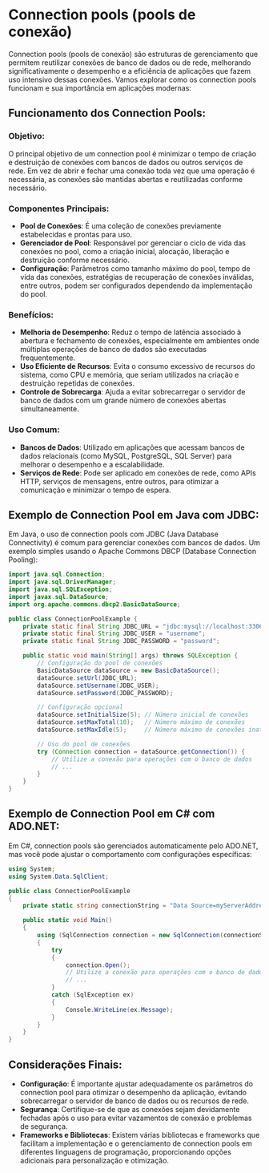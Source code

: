 # Connection pools (pools de conexão)

Connection pools (pools de conexão) são estruturas de gerenciamento que permitem reutilizar conexões de banco de dados ou de rede, melhorando significativamente o desempenho e a eficiência de aplicações que fazem uso intensivo dessas conexões. Vamos explorar como os connection pools funcionam e sua importância em aplicações modernas:

## Funcionamento dos Connection Pools:

### Objetivo:

O principal objetivo de um connection pool é minimizar o tempo de criação e destruição de conexões com bancos de dados ou outros serviços de rede. Em vez de abrir e fechar uma conexão toda vez que uma operação é necessária, as conexões são mantidas abertas e reutilizadas conforme necessário.

### Componentes Principais:

- **Pool de Conexões**: É uma coleção de conexões previamente estabelecidas e prontas para uso.
- **Gerenciador de Pool**: Responsável por gerenciar o ciclo de vida das conexões no pool, como a criação inicial, alocação, liberação e destruição conforme necessário.
- **Configuração**: Parâmetros como tamanho máximo do pool, tempo de vida das conexões, estratégias de recuperação de conexões inválidas, entre outros, podem ser configurados dependendo da implementação do pool.

### Benefícios:

- **Melhoria de Desempenho**: Reduz o tempo de latência associado à abertura e fechamento de conexões, especialmente em ambientes onde múltiplas operações de banco de dados são executadas frequentemente.
- **Uso Eficiente de Recursos**: Evita o consumo excessivo de recursos do sistema, como CPU e memória, que seriam utilizados na criação e destruição repetidas de conexões.
- **Controle de Sobrecarga**: Ajuda a evitar sobrecarregar o servidor de banco de dados com um grande número de conexões abertas simultaneamente.

### Uso Comum:

- **Bancos de Dados**: Utilizado em aplicações que acessam bancos de dados relacionais (como MySQL, PostgreSQL, SQL Server) para melhorar o desempenho e a escalabilidade.
- **Serviços de Rede**: Pode ser aplicado em conexões de rede, como APIs HTTP, serviços de mensagens, entre outros, para otimizar a comunicação e minimizar o tempo de espera.

## Exemplo de Connection Pool em Java com JDBC:

Em Java, o uso de connection pools com JDBC (Java Database Connectivity) é comum para gerenciar conexões com bancos de dados. Um exemplo simples usando o Apache Commons DBCP (Database Connection Pooling):

```java
import java.sql.Connection;
import java.sql.DriverManager;
import java.sql.SQLException;
import javax.sql.DataSource;
import org.apache.commons.dbcp2.BasicDataSource;

public class ConnectionPoolExample {
    private static final String JDBC_URL = "jdbc:mysql://localhost:3306/mydatabase";
    private static final String JDBC_USER = "username";
    private static final String JDBC_PASSWORD = "password";

    public static void main(String[] args) throws SQLException {
        // Configuração do pool de conexões
        BasicDataSource dataSource = new BasicDataSource();
        dataSource.setUrl(JDBC_URL);
        dataSource.setUsername(JDBC_USER);
        dataSource.setPassword(JDBC_PASSWORD);

        // Configuração opcional
        dataSource.setInitialSize(5); // Número inicial de conexões
        dataSource.setMaxTotal(10);   // Número máximo de conexões
        dataSource.setMaxIdle(5);     // Número máximo de conexões inativas no pool

        // Uso do pool de conexões
        try (Connection connection = dataSource.getConnection()) {
            // Utilize a conexão para operações com o banco de dados
            // ...
        }
    }
}
```

## Exemplo de Connection Pool em C# com ADO.NET:

Em C#, connection pools são gerenciados automaticamente pelo ADO.NET, mas você pode ajustar o comportamento com configurações específicas:

```csharp
using System;
using System.Data.SqlClient;

public class ConnectionPoolExample
{
    private static string connectionString = "Data Source=myServerAddress;Initial Catalog=myDataBase;User Id=myUsername;Password=myPassword;";

    public static void Main()
    {
        using (SqlConnection connection = new SqlConnection(connectionString))
        {
            try
            {
                connection.Open();
                // Utilize a conexão para operações com o banco de dados
                // ...
            }
            catch (SqlException ex)
            {
                Console.WriteLine(ex.Message);
            }
        }
    }
}
```

## Considerações Finais:

- **Configuração**: É importante ajustar adequadamente os parâmetros do connection pool para otimizar o desempenho da aplicação, evitando sobrecarregar o servidor de banco de dados ou os recursos de rede.
- **Segurança**: Certifique-se de que as conexões sejam devidamente fechadas após o uso para evitar vazamentos de conexão e problemas de segurança.
- **Frameworks e Bibliotecas**: Existem várias bibliotecas e frameworks que facilitam a implementação e o gerenciamento de connection pools em diferentes linguagens de programação, proporcionando opções adicionais para personalização e otimização.
